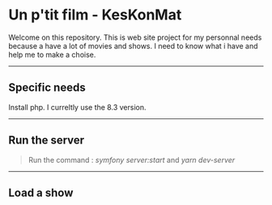 # Un p'tit film - KesKonMat

Welcome on this repository. This is web site project for my personnal needs because a have a lot of movies and shows.
I need to know what i have and help me to make a choise.

---

## Specific needs

Install php. I curreltly use the 8.3 version.

---

## Run the server

>  Run the command : *symfony server:start* and *yarn dev-server*

---

## Load a show
